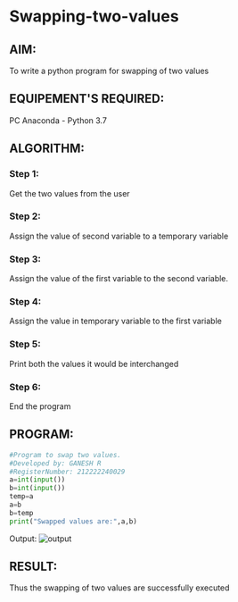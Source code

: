 # Swapping-two-values
## AIM:
To write a python program for swapping of two values
## EQUIPEMENT'S REQUIRED: 
PC
Anaconda - Python 3.7
## ALGORITHM: 
### Step 1:
Get the two values from the user
### Step 2: 
Assign the value of second variable to a temporary variable 
### Step 3: 
Assign the value of the first variable to the second variable.
### Step 4:  
Assign the value in temporary variable to the first variable
### Step 5: 
Print both the values it would be interchanged
### Step 6: 
End the program
## PROGRAM:
```python
#Program to swap two values.
#Developed by: GANESH R
#RegisterNumber: 212222240029
a=int(input())
b=int(input())
temp=a
a=b
b=temp
print("Swapped values are:",a,b)

```
Output:
![output](![P1](https://github.com/ganesha360/Swapping-two-values/assets/120884552/1c7d2440-2040-4a37-87a2-e28b26f0d1bf)
)




## RESULT:
Thus the swapping of two values are successfully executed



